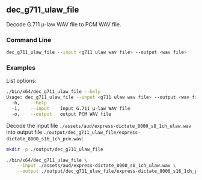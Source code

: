 ## dec_g711_ulaw_file

Decode G.711 μ-law WAV file to PCM WAV file.

### Command Line

```sh
dec_g711_ulaw_file --input <g711 ulaw wav file> --output <wav file>
```

###	Examples

List options:

```sh
./bin/x64/dec_g711_ulaw_file --help
Usage: dec_g711_ulaw_file --input <g711 ulaw wav file> --output <wav file>
  -h,    --help
  -i,    --input    input G.711 μ-law WAV file
  -o,    --output   output PCM WAV file
```

Decode the input file `./assets/aud/express-dictate_8000_s8_1ch_ulaw.wav` into output file `./output/dec_g711_ulaw_file/express-dictate_8000_s16_1ch_pcm.wav`:

```sh
mkdir -p ./output/dec_g711_ulaw_file

./bin/x64/dec_g711_ulaw_file \
    --input ./assets/aud/express-dictate_8000_s8_1ch_ulaw.wav \
    --output ./output/dec_g711_ulaw_file/express-dictate_8000_s16_1ch_pcm.wav
```
